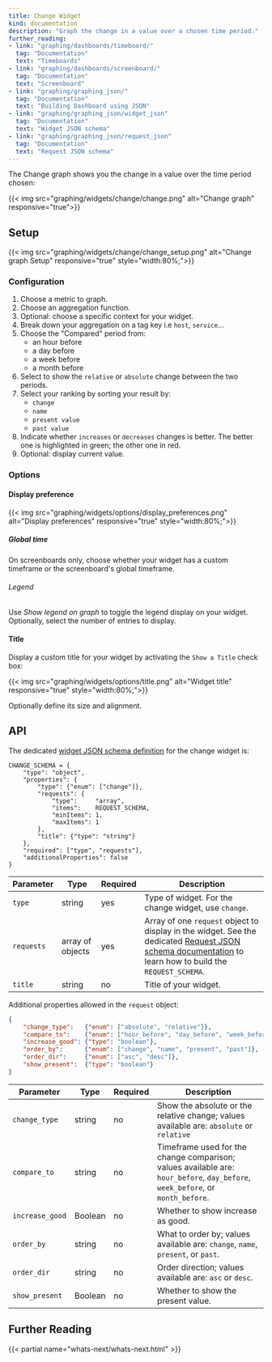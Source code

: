 ```yaml
---
title: Change Widget
kind: documentation
description: "Graph the change in a value over a chosen time period."
further_reading:
- link: "graphing/dashboards/timeboard/"
  tag: "Documentation"
  text: "Timeboards"
- link: "graphing/dashboards/screenboard/"
  tag: "Documentation"
  text: "Screenboard"
- link: "graphing/graphing_json/"
  tag: "Documentation"
  text: "Building Dashboard using JSON"
- link: "graphing/graphing_json/widget_json"
  tag: "Documentation"
  text: "Widget JSON schema"
- link: "graphing/graphing_json/request_json"
  tag: "Documentation"
  text: "Request JSON schema"
---
```

The Change graph shows you the change in a value over the time period chosen:

{{< img src="graphing/widgets/change/change.png" alt="Change graph" responsive="true">}}

## Setup

{{< img src="graphing/widgets/change/change_setup.png" alt="Change graph Setup" responsive="true" style="width:80%;">}}

### Configuration

1. Choose a metric to graph.
2. Choose an aggregation function.
3. Optional: choose a specific context for your widget.
4. Break down your aggregation on a tag key i.e `host`, `service`...
5. Choose the "Compared" period from:
    * an hour before
    * a day before
    * a week before
    * a month before
6. Select to show the `relative` or `absolute` change between the two periods.
7. Select your ranking by sorting your result by:
    * `change`
    * `name`
    * `present value`
    * `past value`
8. Indicate whether `increases` or `decreases` changes is better. The better one is highlighted in green; the other one in red.
9. Optional: display current value.

### Options

#### Display preference

{{< img src="graphing/widgets/options/display_preferences.png" alt="Display preferences" responsive="true" style="width:80%;">}}

##### Global time

On screenboards only, choose whether your widget has a custom timeframe or the screenboard's global timeframe.

###### Legend

Use *Show legend on graph* to toggle the legend display on your widget. Optionally, select the number of entries to display.

#### Title

Display a custom title for your widget by activating the `Show a Title` check box:

{{< img src="graphing/widgets/options/title.png" alt="Widget title" responsive="true" style="width:80%;">}}

Optionally define its size and alignment.

## API

The dedicated [widget JSON schema definition][1] for the change widget is:

```text
CHANGE_SCHEMA = {
    "type": "object",
    "properties": {
        "type": {"enum": ["change"]},
        "requests": {
            "type":     "array",
            "items":    REQUEST_SCHEMA,
            "minItems": 1,
            "maxItems": 1
        },
        "title": {"type": "string"}
    },
    "required": ["type", "requests"],
    "additionalProperties": false
}
```

| Parameter  | Type             | Required | Description                                                                                                                                                  |
|------------|------------------|----------|--------------------------------------------------------------------------------------------------------------------------------------------------------------|
| `type`     | string           | yes      | Type of widget. For the change widget, use `change`.                                                                                                         |
| `requests` | array of objects | yes      | Array of one `request` object to display in the widget. See the dedicated [Request JSON schema documentation][2] to learn how to build the `REQUEST_SCHEMA`. |
| `title`    | string           | no       | Title of your widget.                                                                                                                                        |

Additional properties allowed in the `request` object:

```json
{
    "change_type":   {"enum": ["absolute", "relative"]},
    "compare_to":    {"enum": ["hour_before", "day_before", "week_before", "month_before"]},
    "increase_good": {"type": "boolean"},
    "order_by":      {"enum": ["change", "name", "present", "past"]},
    "order_dir":     {"enum": ["asc", "desc"]},
    "show_present":  {"type": "boolean"}
}
```

| Parameter       | Type    | Required | Description                                                                                                                    |
|-----------------|---------|----------|--------------------------------------------------------------------------------------------------------------------------------|
| `change_type`   | string  | no       | Show the absolute or the relative change; values available are: `absolute` or `relative`                                       |
| `compare_to`    | string  | no       | Timeframe used for the change comparison; values available are: `hour_before`, `day_before`, `week_before`, or `month_before`. |
| `increase_good` | Boolean | no       | Whether to show increase as good.                                                                                              |
| `order_by`      | string  | no       | What to order by; values available are: `change`, `name`, `present`, or `past`.                                                |
| `order_dir`     | string  | no       | Order direction; values available are: `asc` or `desc`.                                                                        |
| `show_present`  | Boolean | no       | Whether to show the present value.                                                                                             |
## Further Reading

{{< partial name="whats-next/whats-next.html" >}}

[1]: /graphing/graphing_json/widget_json
[2]: /graphing/graphing_json/request_json
